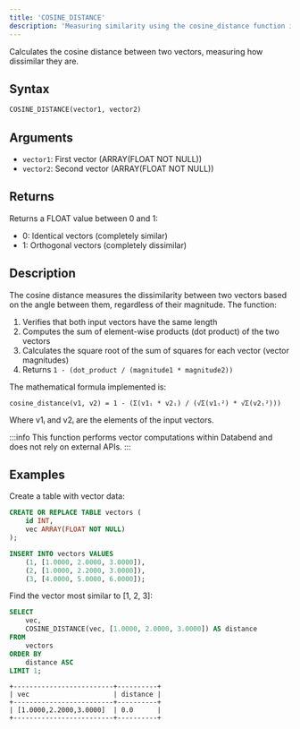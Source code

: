 ```yaml
---
title: 'COSINE_DISTANCE'
description: 'Measuring similarity using the cosine_distance function in Databend'
---
```


Calculates the cosine distance between two vectors, measuring how dissimilar they are.

## Syntax

```sql
COSINE_DISTANCE(vector1, vector2)
```

## Arguments

- `vector1`: First vector (ARRAY(FLOAT NOT NULL))
- `vector2`: Second vector (ARRAY(FLOAT NOT NULL))

## Returns

Returns a FLOAT value between 0 and 1:
- 0: Identical vectors (completely similar)
- 1: Orthogonal vectors (completely dissimilar)

## Description

The cosine distance measures the dissimilarity between two vectors based on the angle between them, regardless of their magnitude. The function:

1. Verifies that both input vectors have the same length
2. Computes the sum of element-wise products (dot product) of the two vectors
3. Calculates the square root of the sum of squares for each vector (vector magnitudes)
4. Returns `1 - (dot_product / (magnitude1 * magnitude2))`

The mathematical formula implemented is:

```
cosine_distance(v1, v2) = 1 - (Σ(v1ᵢ * v2ᵢ) / (√Σ(v1ᵢ²) * √Σ(v2ᵢ²)))
```

Where v1ᵢ and v2ᵢ are the elements of the input vectors.

:::info
This function performs vector computations within Databend and does not rely on external APIs.
:::


## Examples

Create a table with vector data:

```sql
CREATE OR REPLACE TABLE vectors (
    id INT,
    vec ARRAY(FLOAT NOT NULL)
);

INSERT INTO vectors VALUES
    (1, [1.0000, 2.0000, 3.0000]),
    (2, [1.0000, 2.2000, 3.0000]),
    (3, [4.0000, 5.0000, 6.0000]);
```

Find the vector most similar to [1, 2, 3]:

```sql
SELECT 
    vec, 
    COSINE_DISTANCE(vec, [1.0000, 2.0000, 3.0000]) AS distance
FROM 
    vectors
ORDER BY 
    distance ASC
LIMIT 1;
```

```
+-------------------------+----------+
| vec                     | distance |
+-------------------------+----------+
| [1.0000,2.2000,3.0000]  | 0.0      |
+-------------------------+----------+
```
